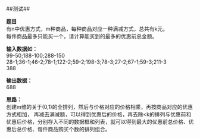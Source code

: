 ##测试##

**题目**  
有n中优惠方式，m种商品，每种商品对应一种满减方式，总共有k元。  
每件商品最多只能买一个，请计算能买到的最多的优惠前总金额。  

**输入数据如：**  
99-50;188-100;288-150  
28-1;36-1;46-2;78-1;122-2;59-2;198-3;78-3;27-2;67-1;59-3;211-3  
388

**输出数据：**  
688

**思路：**  
创建m维的关于(0,1)的全排列，然后与价格对应的价格相乘，再按商品对应的优惠方式相加，  再减去满减额，可以得到优惠后的价格，再去除<k的排列与优惠前和优惠后价格，分别存入不同的数据框和列表，就可以得到最大的优惠前总价格、优惠后总价格、每件商品购买个数的排列组合。
